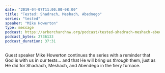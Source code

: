 ```yaml
---
date: "2019-04-07T11:00:00-08:00"
title: "Tested: Shadrach, Meshach, Abednego"
series: "tested"
speaker: "Mike Howerton"
type: message
podcast: https://arborchurchnw.org/podcast/tested-shadrach-meshach-abednego.m4a
podcast_bytes: 2736133
podcast_duration: 37:31
---
```


Guest speaker Mike Howerton continues the series with a reminder that God is with us in our tests... and that He will bring us *through* them, just as He did for Shadrach, Meshach, and Abendego in the fiery furnace. 

